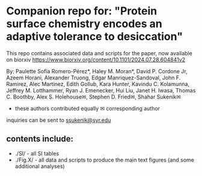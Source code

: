 # Companion repo for: "Protein surface chemistry encodes an adaptive tolerance to desiccation"

This repo contains associated data and scripts for the paper, now available on biorxiv https://www.biorxiv.org/content/10.1101/2024.07.28.604841v2

By: Paulette Sofía Romero-Pérez*, Haley M. Moran*, David P. Cordone Jr, Azeem Horani, Alexander Truong, Edgar Manriquez-Sandoval, John F. Ramirez, Alec Martinez, Edith Gollub, Kara Hunter, Kavindu C. Kolamunna, Jeffrey M. Lotthammer, Ryan J. Emenecker, Hui Liu, Janet H. Iwasa, Thomas C. Boothby, Alex S. Holehouse✉, Stephen D. Fried✉, Shahar Sukenik✉

* these authors contributed equally
✉ corresponding author

inquiries can be sent to ssukenik@syr.edu

## contents include:

* ./SI/ - all SI tables
* ./Fig.X/ - all data and scripts to produce the main text figures (and some additional analyses)

